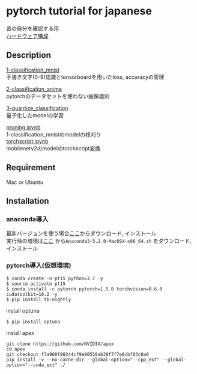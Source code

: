 pytorch tutorial for japanese
====

昔の自分を確認する用  
[ハードウェア構成](hardware.md)  

## Description
[1-classification_mnist](https://github.com/chatflip/tutorial_pytorch_japanese/tree/master/1-classification_mnist)  
手書き文字(0-9)認識とtensorboardを用いたloss, accuracyの管理  

[2-classification_anime](https://github.com/chatflip/tutorial_pytorch_japanese/tree/master/2-classification_anime)  
pytorchのデータセットを使わない画像識別  

[3-quantize_classification](https://github.com/chatflip/tutorial_pytorch_japanese/tree/master/3-quantize_classification)  
量子化したmodelの学習  

[pruning.ipynb](https://github.com/chatflip/tutorial_pytorch_japanese/blob/master/notebook/pruning.ipynb)  
1-classification_mnistのmodelの枝刈り  
[torchscript.ipynb](https://github.com/chatflip/tutorial_pytorch_japanese/blob/master/notebook/torchscript.ipynb)  
mobilenetv2のmodelのtorchscript変換  

## Requirement
Mac or Ubuntu

## Installation
### anaconda導入
最新バージョンを使う場合[ここ](https://www.anaconda.com/distribution/)からダウンロード, インストール  
実行時の環境は[ここ](https://repo.continuum.io/archive/) から```Anaconda3-5.2.0-MacOSX-x86_64.sh``` をダウンロード, インストール

### pytorch導入(仮想環境)
``` 
$ conda create -n pt15 python=3.7 -y
$ source activate pt15
$ conda install -c pytorch pytorch=1.5.0 torchvision=0.6.0 cudatoolkit=10.2 -y
$ pip install tb-nightly
```
install optuna   
``` 
$ pip install optuna
```
install apex
```
git clone https://github.com/NVIDIA/apex
cd apex
git checkout f3a960f80244cf9e80558ab30f7f7e8cbf03c0a0
pip install -v --no-cache-dir --global-option="--cpp_ext" --global-option="--cuda_ext" ./
```
